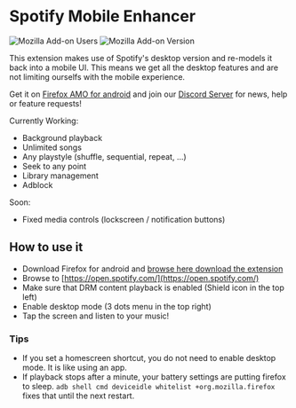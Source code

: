 # Spotify Mobile Enhancer

![Mozilla Add-on Users](https://img.shields.io/amo/users/spotifymobileenhancer?label=Addon%20users) 
![Mozilla Add-on Version](https://img.shields.io/amo/v/spotifymobileenhancer?label=Version)




This extension makes use of Spotify's desktop version and re-models it back into a mobile UI. This means we get all the desktop features and are not limiting ourselfs with the mobile experience. 

Get it on [Firefox AMO for android](https://addons.mozilla.org/en-US/android/addon/spotifymobileenhancer/) and join our [Discord Server](http://discord.gg/ADHdD3MGgX) for news, help or feature requests!


Currently Working:

- Background playback
- Unlimited songs
- Any playstyle (shuffle, sequential, repeat, ...)
- Seek to any point
- Library management
- Adblock

Soon:

- Fixed media controls (lockscreen / notification buttons)


## How to use it

- Download Firefox for android and [browse here download the extension](https://addons.mozilla.org/en-US/android/addon/spotifymobileenhancer/)
- Browse to [https://open.spotify.com/](https://open.spotify.com/)
- Make sure that DRM content playback is enabled (Shield icon in the top left)
- Enable desktop mode (3 dots menu in the top right)
- Tap the screen and listen to your music!

### Tips

- If you set a homescreen shortcut, you do not need to enable desktop mode. It is like using an app.
- If playback stops after a minute, your battery settings are putting firefox to sleep. `adb shell cmd deviceidle whitelist +org.mozilla.firefox` fixes that until the next restart.
